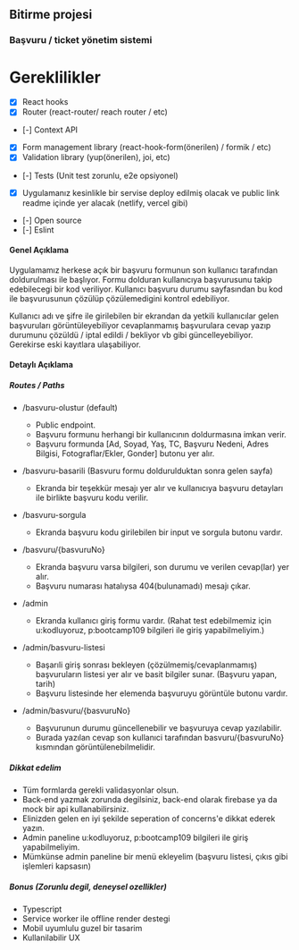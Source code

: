 ## Bitirme projesi
### Başvuru / ticket yönetim sistemi

# Gereklilikler

- [x] React hooks
- [x] Router (react-router/ reach router / etc)
- [-] Context API
- [x] Form management library (react-hook-form(önerilen) / formik / etc)
- [x] Validation library (yup(önerilen), joi, etc)
- [-] Tests (Unit test zorunlu, e2e opsiyonel)
- [x] Uygulamanız kesinlikle bir servise deploy edilmiş olacak ve public link readme içinde yer alacak (netlify, vercel gibi)
- [-] Open source
- [-] Eslint


#### Genel Açıklama

Uygulamamız herkese açık bir başvuru formunun son kullanıcı tarafından doldurulması ile başlıyor. 
Formu dolduran kullanıcıya başvurusunu takip edebilecegi bir kod veriliyor. Kullanıcı başvuru durumu sayfasından bu kod ile başvurusunun çözülüp çözülemedigini kontrol edebiliyor. 

Kullanıcı adı ve şifre ile girilebilen bir ekrandan da yetkili kullanıcılar gelen başvuruları görüntüleyebiliyor cevaplanmamış başvurulara cevap yazıp durumunu çözüldü / iptal edildi / bekliyor vb gibi güncelleyebiliyor. Gerekirse eski kayıtlara ulaşabiliyor.


#### Detaylı Açıklama


##### Routes / Paths

- /basvuru-olustur (default)
  - Public endpoint.
  - Başvuru formunu herhangi bir kullanıcının doldurmasına imkan verir.
  - Başvuru formunda [Ad, Soyad, Yaş, TC, Başvuru Nedeni, Adres Bilgisi, Fotograflar/Ekler, Gonder] butonu yer alır. 

- /basvuru-basarili (Basvuru formu doldurulduktan sonra gelen sayfa)
  - Ekranda bir teşekkür mesajı yer alır ve kullanıcıya başvuru detayları ile birlikte başvuru kodu verilir.

- /basvuru-sorgula
  - Ekranda başvuru kodu girilebilen bir input ve sorgula butonu vardır.

- /basvuru/{basvuruNo}
  - Ekranda başvuru varsa bilgileri, son durumu ve verilen cevap(lar) yer alır.
  - Başvuru numarası hatalıysa 404(bulunamadı) mesajı çıkar.

- /admin
  - Ekranda kullanıcı giriş formu vardır. (Rahat test edebilmemiz için u:kodluyoruz, p:bootcamp109 bilgileri ile giriş yapabilmeliyim.)

- /admin/basvuru-listesi
  - Başarıli giriş sonrası bekleyen (çözülmemiş/cevaplanmamış) başvuruların listesi yer alır ve basit bilgiler sunar. (Başvuru yapan, tarih)
  - Başvuru listesinde her elemenda başvuruyu görüntüle butonu vardır.

- /admin/basvuru/{basvuruNo}
  - Başvurunun durumu güncellenebilir ve başvuruya cevap yazılabilir.
  - Burada yazılan cevap son kullanıci tarafından basvuru/{basvuruNo} kısmından görüntülenebilmelidir.
  



##### Dikkat edelim
- Tüm formlarda gerekli validasyonlar olsun.
- Back-end yazmak zorunda degilsiniz, back-end olarak firebase ya da mock bir api kullanabilirsiniz.
- Elinizden gelen en iyi şekilde seperation of concerns'e dikkat ederek yazın.
- Admin paneline u:kodluyoruz, p:bootcamp109 bilgileri ile giriş yapabilmeliyim.
- Mümkünse admin paneline bir menü ekleyelim (başvuru listesi, çıkıs gibi işlemleri kapsasın)

##### Bonus (Zorunlu degil, deneysel ozellikler)
- Typescript 
- Service worker ile offline render destegi
- Mobil uyumlulu guzel bir tasarim
- Kullanilabilir UX
